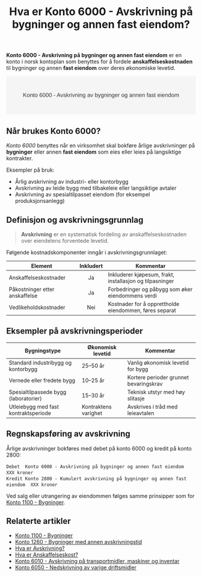 ﻿---
title: "Hva er Konto 6000 - Avskrivning på bygninger og annen fast eiendom?"
meta_title: "6000"
meta_description: '**Konto 6000 - Avskrivning på bygninger og annen fast eiendom** er en konto i norsk kontoplan som benyttes for å fordele **anskaffelseskostnaden** til bygning...'
slug: 6000
type: blog
layout: pages/single
---

**Konto 6000 - Avskrivning på bygninger og annen fast eiendom** er en konto i norsk kontoplan som benyttes for å fordele **anskaffelseskostnaden** til bygninger og annen **fast eiendom** over deres økonomiske levetid.

![Illustrasjon av konto 6000 avskrivning på bygninger og annen fast eiendom](6000-avskrivning-pa-bygninger-og-annen-fast-eiendom-image.svg)

## Når brukes Konto 6000?

*Konto 6000* benyttes når en virksomhet skal bokføre årlige avskrivninger på **bygninger** eller annen **fast eiendom** som eies eller leies på langsiktige kontrakter.

Eksempler på bruk:

* Årlig avskrivning av industri- eller kontorbygg
* Avskrivning av leide bygg med tilbakeleie eller langsiktige avtaler
* Avskrivning av spesialtilpasset eiendom (for eksempel produksjonsanlegg)

## Definisjon og avskrivningsgrunnlag

> **Avskrivning** er en systematisk fordeling av anskaffelseskostnaden over eiendelens forventede levetid.

Følgende kostnadskomponenter inngår i avskrivningsgrunnlaget:

| Element                        | Inkludert | Kommentar                                                      |
|--------------------------------|:---------:|----------------------------------------------------------------|
| Anskaffelseskostnader          | Ja        | Inkluderer kjøpesum, frakt, installasjon og tilpasninger       |
| Påkostninger etter anskaffelse | Ja        | Forbedringer og påbygg som øker eiendommens verdi               |
| Vedlikeholdskostnader          | Nei       | Kostnader for å opprettholde eiendommen, føres separat         |


## Eksempler på avskrivningsperioder

| Bygningstype                            | Økonomisk levetid | Kommentar                               |
|-----------------------------------------|-------------------|-----------------------------------------|
| Standard industribygg og kontorbygg     | 25–50 år          | Vanlig økonomisk levetid for bygg       |
| Vernede eller fredete bygg              | 10–25 år          | Kortere perioder grunnet bevaringskrav  |
| Spesialtilpassede bygg (laboratorier)   | 15–30 år          | Teknisk utstyr med høy slitasje         |
| Utleiebygg med fast kontraktsperiode    | Kontraktens varighet | Avskrives i tråd med leieavtalen      |


## Regnskapsføring av avskrivning

Årlige avskrivninger bokføres med debet på konto 6000 og kredit på konto 2800:

```text
Debet  Konto 6000 - Avskrivning på bygninger og annen fast eiendom    XXX kroner
Kredit Konto 2800 - Kumulert avskrivning på bygninger og annen fast eiendom  XXX kroner
```

Ved salg eller utrangering av eiendommen følges samme prinsipper som for [Konto 1100 - Bygninger](/blogs/kontoplan/1100-bygninger "Konto 1100 - Bygninger").

## Relaterte artikler

* [Konto 1100 - Bygninger](/blogs/kontoplan/1100-bygninger "Konto 1100 - Bygninger")
* [Konto 1260 - Bygninger med annen avskrivningstid](/blogs/kontoplan/1260-bygninger-med-annen-avskrivningstid "Konto 1260 - Bygninger med annen avskrivningstid")
* [Hva er Avskrivning?](/blogs/regnskap/hva-er-avskrivning "Hva er Avskrivning i Regnskap? Metoder, Beregning og Praktiske Eksempler")
* [Hva er Anskaffelseskost?](/blogs/regnskap/hva-er-anskaffelseskost "Hva er Anskaffelseskost?")
* [Konto 6010 - Avskrivning på transportmidler, maskiner og inventar](/blogs/kontoplan/6010-avskrivning-pa-transportmidler-mask-og-invent "Konto 6010 - Avskrivning på transportmidler, maskiner og inventar")
* [Konto 6050 - Nedskrivning av varige driftsmidler](/blogs/kontoplan/6050-nedskrivning-av-varige-driftsmidler "Konto 6050 - Nedskrivning av varige driftsmidler")






